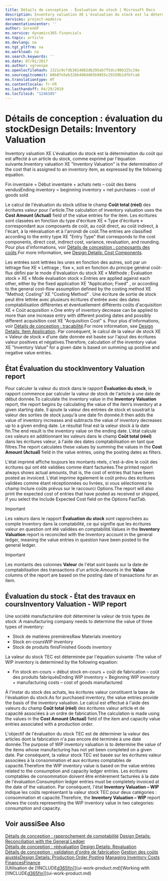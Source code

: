 ```yaml
---
title: Détails de conception - Évaluation du stock | Microsoft Docs
description: Inventory valuation XE L'évaluation du stock est la détermination du coût qui est affecté à un article du stock, comme exprimé par l'équation suivante.
services: project-madeira
documentationcenter: ''
author: SorenGP
ms.service: dynamics365-financials
ms.topic: article
ms.devlang: na
ms.tgt_pltfrm: na
ms.workload: na
ms.search.keywords: ''
ms.date: 07/01/2017
ms.author: sgroespe
ms.openlocfilehash: 1321c9cfdb3814802db295eb7f5dcc90b325c19e
ms.sourcegitcommit: 60b87e5eb32bb408dd65b9855c29159b1dfbfca8
ms.translationtype: HT
ms.contentlocale: fr-FR
ms.lasthandoff: 04/29/2019
ms.locfileid: "1246385"
---
```

# <a name="design-details-inventory-valuation"></a><span data-ttu-id="4fb1b-103">Détails de conception : évaluation du stock</span><span class="sxs-lookup"><span data-stu-id="4fb1b-103">Design Details: Inventory Valuation</span></span>
<span data-ttu-id="4fb1b-104">Inventory valuation XE L'évaluation du stock est la détermination du coût qui est affecté à un article du stock, comme exprimé par l'équation suivante.</span><span class="sxs-lookup"><span data-stu-id="4fb1b-104">Inventory valuation XE "Inventory Valuation"  is the determination of the cost that is assigned to an inventory item, as expressed by the following equation.</span></span>  

<span data-ttu-id="4fb1b-105">Fin inventaire = Début inventaire + achats nets – coût des biens vendus</span><span class="sxs-lookup"><span data-stu-id="4fb1b-105">Ending inventory = beginning inventory + net purchases – cost of goods sold</span></span>  

<span data-ttu-id="4fb1b-106">Le calcul de l'évaluation du stock utilise le champ **Coût total (réel)** des écritures valeur pour l'article.</span><span class="sxs-lookup"><span data-stu-id="4fb1b-106">The calculation of inventory valuation uses the **Cost Amount (Actual)** field of the value entries for the item.</span></span> <span data-ttu-id="4fb1b-107">Les écritures sont classées en fonction du type d'écriture XE « Type d'écriture » correspondant aux composants de coût, au coût direct, au coût indirect, à l'écart, à la réévaluation et à l'arrondi de coût.</span><span class="sxs-lookup"><span data-stu-id="4fb1b-107">The entries are classified according to the entry type XE "Entry Type"  that corresponds to the cost components, direct cost, indirect cost, variance, revaluation, and rounding.</span></span> <span data-ttu-id="4fb1b-108">Pour plus d'informations, voir [Détails de conception : composants des coûts](design-details-cost-components.md).</span><span class="sxs-lookup"><span data-stu-id="4fb1b-108">For more information, see [Design Details: Cost Components](design-details-cost-components.md).</span></span>  

<span data-ttu-id="4fb1b-109">Les entrées sont lettrées les unes en fonction des autres, soit par un lettrage fixe XE « Lettrage ; fixe », soit en fonction du principe général coût-flux défini par le mode d'évaluation du stock XE « Méthode ; Évaluation stock » XE « Mode évaluation stock ».</span><span class="sxs-lookup"><span data-stu-id="4fb1b-109">Entries are applied against each other, either by the fixed application XE "Application; Fixed" , or according to the general cost-flow assumption defined by the costing method XE "Method; Costing"  XE "Costing Method" .</span></span> <span data-ttu-id="4fb1b-110">Une écriture de sortie de stock peut être lettrée avec plusieurs écritures d'entrée avec des dates comptabilisation différentes et éventuellement différents coûts d'acquisition XE « Coût acquisition ».</span><span class="sxs-lookup"><span data-stu-id="4fb1b-110">One entry of inventory decrease can be applied to more than one increase entry with different posting dates and possibly different acquisition cost XE "Acquisition Cost" s.</span></span> <span data-ttu-id="4fb1b-111">Pour plus d'informations, voir [Détails de conception : traçabilité](design-details-item-application.md).</span><span class="sxs-lookup"><span data-stu-id="4fb1b-111">For more information, see [Design Details: Item Application](design-details-item-application.md).</span></span> <span data-ttu-id="4fb1b-112">Par conséquent, le calcul de la valeur de stock XE « Valeur de stock » d'une date donnée est basée sur l'ajout des écritures valeur positives et négatives.</span><span class="sxs-lookup"><span data-stu-id="4fb1b-112">Therefore, calculation of the inventory value XE "Inventory Value"  for a given date is based on summing up positive and negative value entries.</span></span>  

## <a name="inventory-valuation-report"></a><span data-ttu-id="4fb1b-113">État Évaluation du stock</span><span class="sxs-lookup"><span data-stu-id="4fb1b-113">Inventory Valuation report</span></span>  
<span data-ttu-id="4fb1b-114">Pour calculer la valeur du stock dans le rapport **Évaluation du stock**, le rapport commence par calculer la valeur de stock de l'article à une date de début donnée.</span><span class="sxs-lookup"><span data-stu-id="4fb1b-114">To calculate the inventory value in the **Inventory Valuation** report, the report begins by calculating the value of the item’s inventory at a given starting date.</span></span> <span data-ttu-id="4fb1b-115">Il ajoute la valeur des entrées de stock et soustrait la valeur des sorties de stock jusqu'à une date fin donnée.</span><span class="sxs-lookup"><span data-stu-id="4fb1b-115">It then adds the value of inventory increases and subtracts the value of inventory decreases up to a given ending date.</span></span> <span data-ttu-id="4fb1b-116">Le résultat final est la valeur stock à la date fin.</span><span class="sxs-lookup"><span data-stu-id="4fb1b-116">The end result is the inventory value on the ending date.</span></span> <span data-ttu-id="4fb1b-117">L'état calcule ces valeurs en additionnant les valeurs dans le champ **Coût total (réel)** dans les écritures valeur, à l'aide des dates comptabilisation en tant que filtres.</span><span class="sxs-lookup"><span data-stu-id="4fb1b-117">The report calculates these values by summing the values in the **Cost Amount (Actual)** field in the value entries, using the posting dates as filters.</span></span>  

<span data-ttu-id="4fb1b-118">L'état imprimé affiche toujours les montants réels, c'est-à-dire le coût des écritures qui ont été validées comme étant facturées.</span><span class="sxs-lookup"><span data-stu-id="4fb1b-118">The printed report always shows actual amounts, that is, the cost of entries that have been posted as invoiced.</span></span> <span data-ttu-id="4fb1b-119">L'état imprime également le coût prévu des écritures validées comme étant réceptionnées ou livrées, si vous sélectionnez le champ Inclure coûts prévus sur le raccourci Options.</span><span class="sxs-lookup"><span data-stu-id="4fb1b-119">The report will also print the expected cost of entries that have posted as received or shipped, if you select the Include Expected Cost field on the Options FastTab.</span></span>  

> [!IMPORTANT]  
>  <span data-ttu-id="4fb1b-120">Les valeurs dans le rapport **Évaluation du stock** sont rapprochées au compte Inventory dans la comptabilité, ce qui signifie que les écritures valeur en question ont été validées en comptabilité.</span><span class="sxs-lookup"><span data-stu-id="4fb1b-120">Values in the **Inventory Valuation** report is reconciled with the Inventory account in the general ledger, meaning the value entries in question have been posted to the general ledger.</span></span>  

> [!IMPORTANT]  
>  <span data-ttu-id="4fb1b-121">Les montants des colonnes **Valeur** de l'état sont basés sur la date de comptabilisation des transactions d'un article.</span><span class="sxs-lookup"><span data-stu-id="4fb1b-121">Amounts in the **Value** columns of the report are based on the posting date of transactions for an item.</span></span>  

## <a name="inventory-valuation---wip-report"></a><span data-ttu-id="4fb1b-122">Évaluation du stock - État des travaux en cours</span><span class="sxs-lookup"><span data-stu-id="4fb1b-122">Inventory Valuation - WIP report</span></span>  
<span data-ttu-id="4fb1b-123">Une société manufacturière doit déterminer la valeur de trois types de stock :</span><span class="sxs-lookup"><span data-stu-id="4fb1b-123">A manufacturing company needs to determine the value of three types of inventory:</span></span>  

* <span data-ttu-id="4fb1b-124">Stock de matières premières</span><span class="sxs-lookup"><span data-stu-id="4fb1b-124">Raw Materials inventory</span></span>  
* <span data-ttu-id="4fb1b-125">Stock en-cours</span><span class="sxs-lookup"><span data-stu-id="4fb1b-125">WIP inventory</span></span>  
* <span data-ttu-id="4fb1b-126">Stock de produits finis</span><span class="sxs-lookup"><span data-stu-id="4fb1b-126">Finished Goods inventory</span></span>  

<span data-ttu-id="4fb1b-127">La valeur du stock TEC est déterminée par l'équation suivante :</span><span class="sxs-lookup"><span data-stu-id="4fb1b-127">The value of WIP inventory is determined by the following equation:</span></span>  

* <span data-ttu-id="4fb1b-128">Fin stock en-cours = début stock en-cours + coût de fabrication – coût des produits fabriqués</span><span class="sxs-lookup"><span data-stu-id="4fb1b-128">Ending WIP inventory = Beginning WIP inventory + manufacturing costs – cost of goods manufactured</span></span>  

<span data-ttu-id="4fb1b-129">À l'instar du stock des achats, les écritures valeur constituent la base de l'évaluation du stock.</span><span class="sxs-lookup"><span data-stu-id="4fb1b-129">As for purchased inventory, the value entries provide the basis of the inventory valuation.</span></span> <span data-ttu-id="4fb1b-130">Le calcul est effectué à l'aide des valeurs du champ **Coût total (réel)** des écritures valeur article et de capacité associées à un ordre de fabrication.</span><span class="sxs-lookup"><span data-stu-id="4fb1b-130">The calculation is made using the values in the **Cost Amount (Actual)** field of the item and capacity value entries associated with a production order.</span></span>  

<span data-ttu-id="4fb1b-131">L'objectif de l'évaluation du stock TEC est de déterminer la valeur des articles dont la fabrication n'a pas encore été terminée à une date donnée.</span><span class="sxs-lookup"><span data-stu-id="4fb1b-131">The purpose of WIP inventory valuation is to determine the value of the items whose manufacturing has not yet been completed on a given date.</span></span> <span data-ttu-id="4fb1b-132">Par conséquent, la valeur stock TEC est basée sur les écritures valeur associées à la consommation et aux écritures comptables de capacité.</span><span class="sxs-lookup"><span data-stu-id="4fb1b-132">Therefore the WIP inventory value is based on the value entries related to the consumption and capacity ledger entries.</span></span> <span data-ttu-id="4fb1b-133">Les écritures comptables de consommation doivent être entièrement facturées à la date de l'évaluation.</span><span class="sxs-lookup"><span data-stu-id="4fb1b-133">Consumption ledger entries must be completely invoiced at the date of the valuation.</span></span> <span data-ttu-id="4fb1b-134">Par conséquent, l'état **Inventory Valuation – WIP** indique les coûts représentant la valeur stock TEC pour deux catégories : consommation et capacité.</span><span class="sxs-lookup"><span data-stu-id="4fb1b-134">Therefore, the **Inventory Valuation – WIP** report shows the costs representing the WIP inventory value in two categories: consumption and capacity.</span></span>  

## <a name="see-also"></a><span data-ttu-id="4fb1b-135">Voir aussi</span><span class="sxs-lookup"><span data-stu-id="4fb1b-135">See Also</span></span>  
<span data-ttu-id="4fb1b-136">[Détails de conception : rapprochement de comptabilité](design-details-reconciliation-with-the-general-ledger.md) </span><span class="sxs-lookup"><span data-stu-id="4fb1b-136">[Design Details: Reconciliation with the General Ledger](design-details-reconciliation-with-the-general-ledger.md) </span></span>  
<span data-ttu-id="4fb1b-137">[Détails de conception : réévaluation](design-details-revaluation.md) </span><span class="sxs-lookup"><span data-stu-id="4fb1b-137">[Design Details: Revaluation](design-details-revaluation.md) </span></span>  
<span data-ttu-id="4fb1b-138">[Détails de conception : validation d'ordre de fabrication](design-details-production-order-posting.md)
[Gestion des coûts ajustés](finance-manage-inventory-costs.md)</span><span class="sxs-lookup"><span data-stu-id="4fb1b-138">[Design Details: Production Order Posting](design-details-production-order-posting.md)
[Managing Inventory Costs](finance-manage-inventory-costs.md)</span></span>  
[<span data-ttu-id="4fb1b-139">Finances</span><span class="sxs-lookup"><span data-stu-id="4fb1b-139">Finance</span></span>](finance.md)  
<span data-ttu-id="4fb1b-140">[Utilisation de [!INCLUDE[d365fin](includes/d365fin_md.md)]](ui-work-product.md)</span><span class="sxs-lookup"><span data-stu-id="4fb1b-140">[Working with [!INCLUDE[d365fin](includes/d365fin_md.md)]](ui-work-product.md)</span></span>
